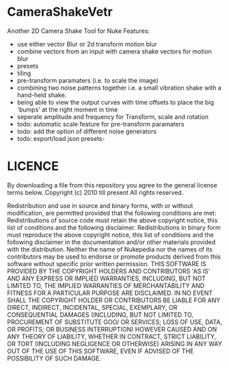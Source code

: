 CameraShakeVetr
===============

Another 2D Camera Shake Tool for Nuke
Features:

- use either vector Blur or 2d transform motion blur
- combine vectors from an input with camera shake vectors for motion blur
- presets
- tiling
- pre-transform paramaters (i.e. to scale the image) 
- combining two noise patterns together i.e. a small vibration shake with a hand-held shake.
- being able to view the output curves with time offsets to place the big 'bumps' at the right moment in time
- seperate amplitude and frequency for Transform, scale and rotation
- todo: automatic scale feature for pre-transform paramaters
- todo: add the option of different noise generators
- todo: export/load json presets- 

LICENCE
=======
By downloading a file from this repository you agree to the general license terms below. Copyright (c) 2010 till present All rights reserved.

Redistribution and use in source and binary forms, with or without modification, are permitted provided that the following conditions are met: Redistributions of source code must retain the above copyright notice, this list of conditions and the following disclaimer. Redistributions in binary form must reproduce the above copyright notice, this list of conditions and the following disclaimer in the documentation and/or other materials provided with the distribution. Neither the name of Nukepedia nor the names of its contributors may be used to endorse or promote products derived from this software without specific prior written permission. THIS SOFTWARE IS PROVIDED BY THE COPYRIGHT HOLDERS AND CONTRIBUTORS 'AS IS' AND ANY EXPRESS OR IMPLIED WARRANTIES, INCLUDING, BUT NOT LIMITED TO, THE IMPLIED WARRANTIES OF MERCHANTABILITY AND FITNESS FOR A PARTICULAR PURPOSE ARE DISCLAIMED. IN NO EVENT SHALL THE COPYRIGHT HOLDER OR CONTRIBUTORS BE LIABLE FOR ANY DIRECT, INDIRECT, INCIDENTAL, SPECIAL, EXEMPLARY, OR CONSEQUENTIAL DAMAGES (INCLUDING, BUT NOT LIMITED TO, PROCUREMENT OF SUBSTITUTE GOO/ OR SERVICES; LOSS OF USE, DATA, OR PROFITS; OR BUSINESS INTERRUPTION) HOWEVER CAUSED AND ON ANY THEORY OF LIABILITY, WHETHER IN CONTRACT, STRICT LIABILITY, OR TORT (INCLUDING NEGLIGENCE OR OTHERWISE) ARISING IN ANY WAY OUT OF THE USE OF THIS SOFTWARE, EVEN IF ADVISED OF THE POSSIBILITY OF SUCH DAMAGE.
